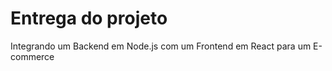 # Entrega do projeto

Integrando um Backend em Node.js com um Frontend em React para um E-commerce

 
